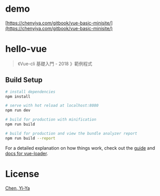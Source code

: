 
# demo
[https://chenyiya.com/gitbook/vue-basic-minisite/](https://chenyiya.com/gitbook/vue-basic-minisite/)

# hello-vue

> 《Vue-cli 基礎入門 - 2018 》範例程式

## Build Setup

``` bash
# install dependencies
npm install

# serve with hot reload at localhost:8080
npm run dev

# build for production with minification
npm run build

# build for production and view the bundle analyzer report
npm run build --report
```

For a detailed explanation on how things work, check out the [guide](http://vuejs-templates.github.io/webpack/) and [docs for vue-loader](http://vuejs.github.io/vue-loader).

# License
[Chen, Yi-Ya](https://chenyiya.com/)